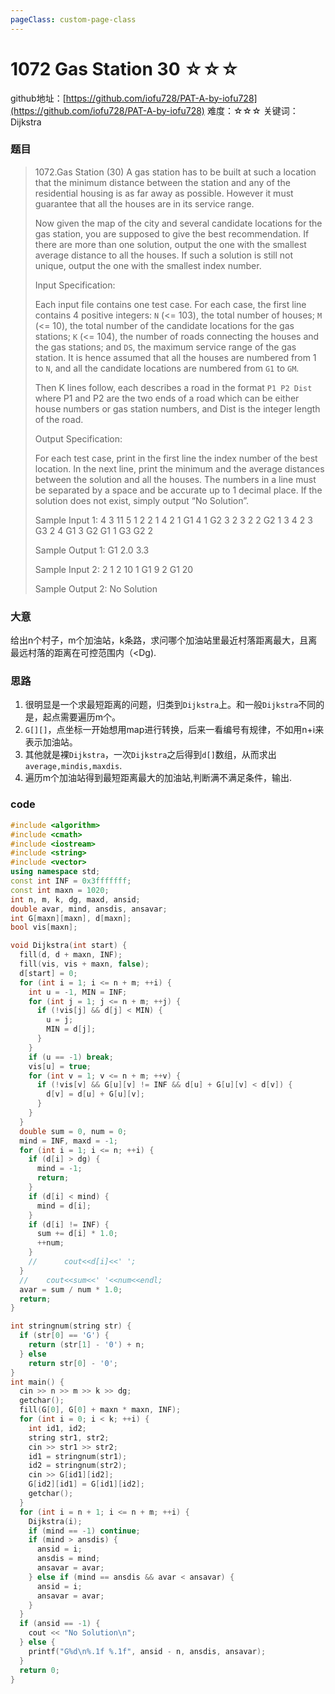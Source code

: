 ```yaml
---
pageClass: custom-page-class
---
```


# 1072 Gas Station 30 ☆☆☆

github地址：[https://github.com/iofu728/PAT-A-by-iofu728](https://github.com/iofu728/PAT-A-by-iofu728)
难度：☆☆☆
关键词：Dijkstra
### 题目

> 1072.Gas Station (30)
> A gas station has to be built at such a location that the minimum distance between the station and any of the residential housing is as far away as possible. However it must guarantee that all the houses are in its service range.
>
> Now given the map of the city and several candidate locations for the gas station, you are supposed to give the best recommendation. If there are more than one solution, output the one with the smallest average distance to all the houses. If such a solution is still not unique, output the one with the smallest index number.
>
> Input Specification:
>
> Each input file contains one test case. For each case, the first line contains 4 positive integers: `N` (<= 103), the total number of houses; `M` (<= 10), the total number of the candidate locations for the gas stations; `K` (<= 104), the number of roads connecting the houses and the gas stations; and `DS`, the maximum service range of the gas station. It is hence assumed that all the houses are numbered from 1 to `N`, and all the candidate locations are numbered from `G1` to `GM`.
>
> Then K lines follow, each describes a road in the format
> `P1 P2 Dist`
> where P1 and P2 are the two ends of a road which can be either house numbers or gas station numbers, and Dist is the integer length of the road.
>
> Output Specification:
>
> For each test case, print in the first line the index number of the best location. In the next line, print the minimum and the average distances between the solution and all the houses. The numbers in a line must be separated by a space and be accurate up to 1 decimal place. If the solution does not exist, simply output “No Solution”.
>
> Sample Input 1:
> 4 3 11 5
> 1 2 2
> 1 4 2
> 1 G1 4
> 1 G2 3
> 2 3 2
> 2 G2 1
> 3 4 2
> 3 G3 2
> 4 G1 3
> G2 G1 1
> G3 G2 2
>
> Sample Output 1:
> G1
> 2.0 3.3
>
> Sample Input 2:
> 2 1 2 10
> 1 G1 9
> 2 G1 20
>
> Sample Output 2:
> No Solution
### 大意
给出n个村子，m个加油站，k条路，求问哪个加油站里最近村落距离最大，且离最远村落的距离在可控范围内（<Dg).
### 思路
1. 很明显是一个求最短距离的问题，归类到`Dijkstra`上。和一般`Dijkstra`不同的是，起点需要遍历m个。
2. `G[][]`，点坐标一开始想用map进行转换，后来一看编号有规律，不如用n+i来表示加油站。
3. 其他就是裸`Dijkstra`，一次`Dijkstra`之后得到`d[]`数组，从而求出`average,mindis,maxdis`.
4. 遍历m个加油站得到最短距离最大的加油站,判断满不满足条件，输出.
### code
```cpp
#include <algorithm>
#include <cmath>
#include <iostream>
#include <string>
#include <vector>
using namespace std;
const int INF = 0x3fffffff;
const int maxn = 1020;
int n, m, k, dg, maxd, ansid;
double avar, mind, ansdis, ansavar;
int G[maxn][maxn], d[maxn];
bool vis[maxn];

void Dijkstra(int start) {
  fill(d, d + maxn, INF);
  fill(vis, vis + maxn, false);
  d[start] = 0;
  for (int i = 1; i <= n + m; ++i) {
    int u = -1, MIN = INF;
    for (int j = 1; j <= n + m; ++j) {
      if (!vis[j] && d[j] < MIN) {
        u = j;
        MIN = d[j];
      }
    }
    if (u == -1) break;
    vis[u] = true;
    for (int v = 1; v <= n + m; ++v) {
      if (!vis[v] && G[u][v] != INF && d[u] + G[u][v] < d[v]) {
        d[v] = d[u] + G[u][v];
      }
    }
  }
  double sum = 0, num = 0;
  mind = INF, maxd = -1;
  for (int i = 1; i <= n; ++i) {
    if (d[i] > dg) {
      mind = -1;
      return;
    }
    if (d[i] < mind) {
      mind = d[i];
    }
    if (d[i] != INF) {
      sum += d[i] * 1.0;
      ++num;
    }
    //      cout<<d[i]<<' ';
  }
  //    cout<<sum<<' '<<num<<endl;
  avar = sum / num * 1.0;
  return;
}

int stringnum(string str) {
  if (str[0] == 'G') {
    return (str[1] - '0') + n;
  } else
    return str[0] - '0';
}
int main() {
  cin >> n >> m >> k >> dg;
  getchar();
  fill(G[0], G[0] + maxn * maxn, INF);
  for (int i = 0; i < k; ++i) {
    int id1, id2;
    string str1, str2;
    cin >> str1 >> str2;
    id1 = stringnum(str1);
    id2 = stringnum(str2);
    cin >> G[id1][id2];
    G[id2][id1] = G[id1][id2];
    getchar();
  }
  for (int i = n + 1; i <= n + m; ++i) {
    Dijkstra(i);
    if (mind == -1) continue;
    if (mind > ansdis) {
      ansid = i;
      ansdis = mind;
      ansavar = avar;
    } else if (mind == ansdis && avar < ansavar) {
      ansid = i;
      ansavar = avar;
    }
  }
  if (ansid == -1) {
    cout << "No Solution\n";
  } else {
    printf("G%d\n%.1f %.1f", ansid - n, ansdis, ansavar);
  }
  return 0;
}

```
